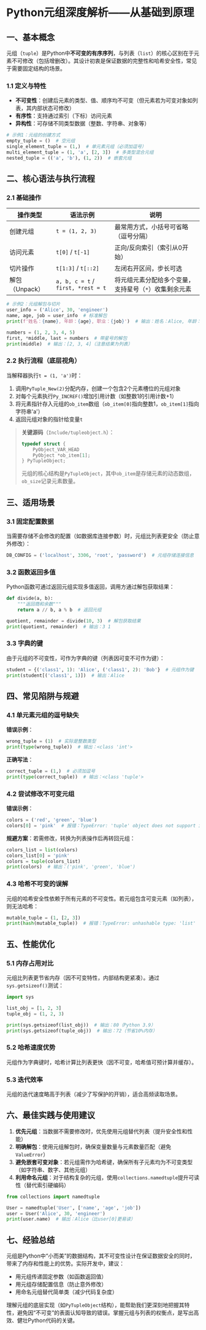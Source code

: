 # Python元组深度解析——从基础到原理

## 一、基本概念
元组（`tuple`）是Python中**不可变的有序序列**，与列表（`list`）的核心区别在于元素不可修改（包括增删改）。其设计初衷是保证数据的完整性和哈希安全性，常见于需要固定结构的场景。

### 1.1 定义与特性
- **不可变性**：创建后元素的类型、值、顺序均不可变（但元素若为可变对象如列表，其内部状态可修改）
- **有序性**：支持通过索引（下标）访问元素
- **异构性**：可存储不同类型数据（整数、字符串、对象等）

```python
# 示例1：元组的创建方式
empty_tuple = ()  # 空元组
single_element_tuple = (1,)  # 单元素元组（必须加逗号）
multi_element_tuple = (1, 'a', [2, 3])  # 多类型混合元组
nested_tuple = (('a', 'b'), (1, 2))  # 嵌套元组
```

## 二、核心语法与执行流程
### 2.1 基础操作
| 操作类型       | 语法示例                          | 说明                                                                 |
|----------------|-----------------------------------|----------------------------------------------------------------------|
| 创建元组       | `t = (1, 2, 3)`                  | 最常用方式，小括号可省略（逗号分隔）                                 |
| 访问元素       | `t[0]` / `t[-1]`                 | 正向/反向索引（索引从0开始）                                         |
| 切片操作       | `t[1:3]` / `t[::2]`              | 左闭右开区间，步长可选                                               |
| 解包（Unpack） | `a, b, c = t` / `first, *rest = t`| 将元组元素分配给多个变量，支持星号（`*`）收集剩余元素                 |

```python
# 示例2：元组解包与切片
user_info = ('Alice', 30, 'engineer')
name, age, job = user_info  # 标准解包
print(f'姓名：{name}, 年龄：{age}, 职业：{job}')  # 输出：姓名：Alice, 年龄：30, 职业：engineer

numbers = (1, 2, 3, 4, 5)
first, *middle, last = numbers  # 带星号的解包
print(middle)  # 输出：[2, 3, 4]（注意结果为列表）
```

### 2.2 执行流程（底层视角）
当解释器执行`t = (1, 'a')`时：
1. 调用`PyTuple_New(2)`分配内存，创建一个包含2个元素槽位的元组对象
2. 对每个元素执行`Py_INCREF()`增加引用计数（如整数1的引用计数+1）
3. 将元素指针存入元组的`ob_item`数组（`ob_item[0]`指向整数1，`ob_item[1]`指向字符串'a'）
4. 返回元组对象的指针给变量`t`

> **关键源码**（`Include/tupleobject.h`）：
> ```c
> typedef struct {
>     PyObject_VAR_HEAD
>     PyObject *ob_item[1];
> } PyTupleObject;
> ```
> 元组的核心结构是`PyTupleObject`，其中`ob_item`是存储元素的动态数组，`ob_size`记录元素数量。

## 三、适用场景
### 3.1 固定配置数据
当需要存储不会修改的配置（如数据库连接参数）时，元组比列表更安全（防止意外修改）：
```python
DB_CONFIG = ('localhost', 3306, 'root', 'password')  # 元组存储连接信息
```

### 3.2 函数返回多值
Python函数可通过返回元组实现多值返回，调用方通过解包获取结果：
```python
def divide(a, b):
    """返回商和余数"""
    return a // b, a % b  # 返回元组

quotient, remainder = divide(10, 3)  # 解包获取结果
print(quotient, remainder)  # 输出：3 1
```

### 3.3 字典的键
由于元组的不可变性，可作为字典的键（列表因可变不可作为键）：
```python
student = {('class1', 1): 'Alice', ('class1', 2): 'Bob'}  # 元组作为键
print(student[('class1', 1)])  # 输出：Alice
```

## 四、常见陷阱与规避
### 4.1 单元素元组的逗号缺失
**错误示例**：
```python
wrong_tuple = (1)  # 实际是整数类型
print(type(wrong_tuple))  # 输出：<class 'int'>
```
**正确写法**：
```python
correct_tuple = (1,)  # 必须加逗号
print(type(correct_tuple))  # 输出：<class 'tuple'>
```

### 4.2 尝试修改不可变元组
**错误示例**：
```python
colors = ('red', 'green', 'blue')
colors[0] = 'pink'  # 报错：TypeError: 'tuple' object does not support item assignment
```
**规避方案**：若需修改，转换为列表操作后再转回元组：
```python
colors_list = list(colors)
colors_list[0] = 'pink'
colors = tuple(colors_list)
print(colors)  # 输出：('pink', 'green', 'blue')
```

### 4.3 哈希不可变的误解
元组的哈希安全性依赖于所有元素的不可变性。若元组包含可变元素（如列表），则无法哈希：
```python
mutable_tuple = (1, [2, 3])
print(hash(mutable_tuple))  # 报错：TypeError: unhashable type: 'list'
```

## 五、性能优化
### 5.1 内存占用对比
元组比列表更节省内存（因不可变特性，内部结构更紧凑）。通过`sys.getsizeof()`测试：
```python
import sys

list_obj = [1, 2, 3]
tuple_obj = (1, 2, 3)

print(sys.getsizeof(list_obj))  # 输出：80（Python 3.9）
print(sys.getsizeof(tuple_obj))  # 输出：72（节省10%内存）
```

### 5.2 哈希速度优势
元组作为字典键时，哈希计算比列表更快（因不可变，哈希值可预计算并缓存）。

### 5.3 迭代效率
元组的迭代速度略高于列表（减少了写保护的开销），适合高频读取场景。

## 六、最佳实践与使用建议
1. **优先元组**：当数据不需要修改时，优先使用元组替代列表（提升安全性和性能）
2. **明确解包**：使用元组解包时，确保变量数量与元素数量匹配（避免`ValueError`）
3. **避免嵌套可变对象**：若元组需作为哈希键，确保所有子元素均为不可变类型（如字符串、数字、其他元组）
4. **利用命名元组**：对于结构复杂的元组，使用`collections.namedtuple`提升可读性（替代索引硬编码）

```python
from collections import namedtuple

User = namedtuple('User', ['name', 'age', 'job'])
user = User('Alice', 30, 'engineer')
print(user.name)  # 输出：Alice（比user[0]更易读）
```

## 七、经验总结
元组是Python中“小而美”的数据结构，其不可变性设计在保证数据安全的同时，带来了内存和性能上的优势。实际开发中，建议：
- 用元组传递固定参数（如函数返回值）
- 用元组存储配置信息（防止意外修改）
- 用命名元组替代简单类（减少代码复杂度）

理解元组的底层实现（如`PyTupleObject`结构），能帮助我们更深刻地把握其特性，避免因“不可变”的表面认知导致的错误。掌握元组与列表的权衡点，是写出高效、健壮Python代码的关键。